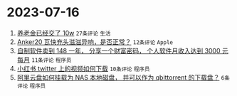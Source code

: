 # 2023-07-16

1. [养老金已经交了 10w](https://www.v2ex.com/t/957087) `27条评论` `生活`
1. [Anker20 瓦快充头滋滋异响，是否正常？](https://www.v2ex.com/t/957084) `12条评论` `Apple`
1. [自制软件卖到 148 一年， 分享一个财富密码， 个人软件月收入达到 3000 元每月](https://www.v2ex.com/t/957105) `11条评论` `程序员`
1. [小红书 twitter 上的视频如何下载](https://www.v2ex.com/t/957096) `10条评论` `程序员`
1. [阿里云盘如何挂载为 NAS 本地磁盘， 并可以作为 qbittorrent 的下载盘？](https://www.v2ex.com/t/957095) `6条评论` `程序员`
